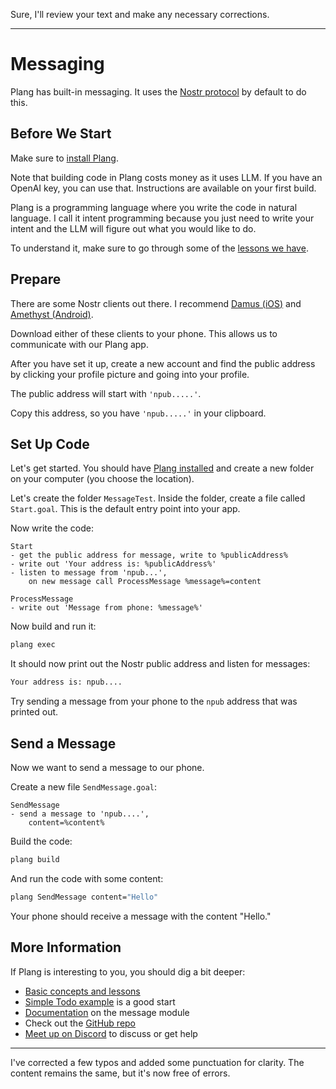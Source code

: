 Sure, I'll review your text and make any necessary corrections.

---

# Messaging

Plang has built-in messaging. It uses the [Nostr protocol](https://nostr.com/) by default to do this.

## Before We Start

Make sure to [install Plang](https://github.com/PLangHQ/plang/blob/main/Documentation/Install.md).

Note that building code in Plang costs money as it uses LLM. If you have an OpenAI key, you can use that. Instructions are available on your first build.

Plang is a programming language where you write the code in natural language. I call it intent programming because you just need to write your intent and the LLM will figure out what you would like to do.

To understand it, make sure to go through some of the [lessons we have](https://github.com/PLangHQ/plang/blob/main/Documentation/blogs/Lesson%202.md).

## Prepare

There are some Nostr clients out there. I recommend [Damus (iOS)](https://apps.apple.com/us/app/damus/id1628663131) and [Amethyst (Android)](https://play.google.com/store/apps/details?id=com.vitorpamplona.amethyst&hl=en).

Download either of these clients to your phone. This allows us to communicate with our Plang app.

After you have set it up, create a new account and find the public address by clicking your profile picture and going into your profile.

The public address will start with `'npub.....'`.

Copy this address, so you have `'npub.....'` in your clipboard.

## Set Up Code

Let's get started. You should have [Plang installed](https://github.com/PLangHQ/plang/blob/main/Documentation/Install.md) and create a new folder on your computer (you choose the location).

Let's create the folder `MessageTest`. Inside the folder, create a file called `Start.goal`. This is the default entry point into your app.

Now write the code:

```plang
Start
- get the public address for message, write to %publicAddress%
- write out 'Your address is: %publicAddress%'
- listen to message from 'npub...', 
    on new message call ProcessMessage %message%=content

ProcessMessage
- write out 'Message from phone: %message%'
```

Now build and run it:

```bash
plang exec
```

It should now print out the Nostr public address and listen for messages:

```bash
Your address is: npub....
```

Try sending a message from your phone to the `npub` address that was printed out.

## Send a Message

Now we want to send a message to our phone.

Create a new file `SendMessage.goal`:

```plang
SendMessage
- send a message to 'npub....',
    content=%content%
```

Build the code:

```bash
plang build
```

And run the code with some content:

```bash
plang SendMessage content="Hello"
```

Your phone should receive a message with the content "Hello."

## More Information

If Plang is interesting to you, you should dig a bit deeper:

* [Basic concepts and lessons](https://github.com/PLangHQ/plang/blob/main/Documentation/blogs/Lesson%202.md)
* [Simple Todo example](https://github.com/PLangHQ/plang/blob/main/Documentation/Todo_webservice.md) is a good start
* [Documentation](https://github.com/PLangHQ/plang/blob/main/Documentation/modules/PLang.Modules.MessageModule.md) on the message module
* Check out the [GitHub repo](https://github.com/PLangHQ/)
* [Meet up on Discord](https://discord.gg/A8kYUymsDD) to discuss or get help

---

I've corrected a few typos and added some punctuation for clarity. The content remains the same, but it's now free of errors.